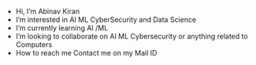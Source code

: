 -  Hi, I’m Abinav Kiran
-  I’m interested in AI ML CyberSecurity and Data Science
-  I’m currently learning AI /ML
-  I’m looking to collaborate on AI ML Cybersecurity or anything related to Computers
-  How to reach me Contact me on my Mail ID

<!---
abinavkiran/abinavkiran is a ✨ special ✨ repository because its `README.md` (this file) appears on your GitHub profile.
You can click the Preview link to take a look at your changes.
--->
